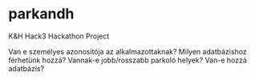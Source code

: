 # parkandh
K&amp;H Hack3 Hackathon Project


Van e személyes azonosítója az alkalmazottaknak?
Milyen adatbázishoz férhetünk hozzá?
Vannak-e jobb/rosszabb parkoló helyek?
    Van-e hozzá adatbázis?

